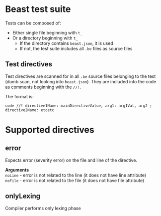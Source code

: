 # Beast test suite

Tests can be composed of:
* Either single file beginning with `t_`
* Or a directory beginning with `t_`
  * If the directory contains `beast.json`, it is used
  * If not, the test suite includes all `.be` files as source files

## Test directives
Test directives are scanned for in all `.be` source files belonging to the test (dumb scan, not looking into `beast.json`). They are included into the code as comments beginning with the `//!`.

The format is:
```
code //! directive1Name: mainDirectiveValue, arg1: arg1Val, arg2 ; directive2Name: etcetc
```

# Supported directives

## error
Expects error (severity error) on the file and line of the directive.

**Arguments** \
`noLine` - error is not related to the line (it does not have line attribute) \
`noFile` - error is not related to the file (it does not have file attribute)

## onlyLexing 
Compiler performs only lexing phase